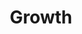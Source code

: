 ---
pid: llp347
title: Growth
location_transcription: Franklin Square
coordinates: "[-75.149668701913, 39.955523696419]"
zipcode: '19147'
gen_neighborhood: South Philadelphia
neighborhood: Queen Village,Bella Vista,Pennsport,Italian Market
outside_phl: 
age: '11'
age_range: 6-13
instagram: 
image_file_name: llp_347.jpg
proposal_transcription: There are a couple trees showing the growth of the tree to
  symbolize the growth of our state. The leaves can be different colors to resemble
  the good and bad times.
topic: Environment
topic_summary: '0'
type: Tree,Sculpture Statue
keywords_other: growth, leaves
credit: Mariska Koruba
image_labels: 
twitter: 
facebook: 
permalink: "/monuments/llp347/"
layout: item-page
---